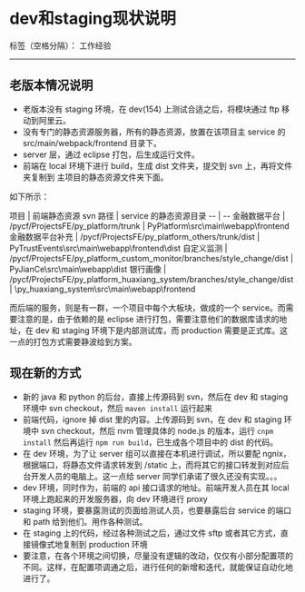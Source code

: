# dev和staging现状说明

标签（空格分隔）： 工作经验

---

## 老版本情况说明

* 老版本没有 staging 环境，在 dev(154) 上测试合适之后，将模块通过 ftp 移动到阿里云。
* 没有专门的静态资源服务器，所有的静态资源，放置在该项目主 service 的 src/main/webpack/frontend 目录下。
* server 层，通过 eclipse 打包，后生成运行文件。
* 前端在 local 环境下进行 build，生成 dist 文件夹，提交到 svn 上，再将文件夹复制到 主项目的静态资源文件夹下面。

如下所示：

项目 | 前端静态资源 svn 路径 | service 的静态资源目录
-- | --
金融数据平台 | /pycf/ProjectsFE/py_platform/trunk | PyPlatform\src\main\webapp\frontend
金融数据平台补充 | /pycf/ProjectsFE/py_platform_others/trunk/dist | PyTrustEvents\src\main\webapp\frontend\dist
自定义监测 | /pycf/ProjectsFE/py_platform_custom_monitor/branches/style_change/dist | PyJianCe\src\main\webapp\dist
银行画像 | /pycf/ProjectsFE/py_platform_huaxiang_system/branches/style_change/dist | \py_huaxiang_system\src\main\webapp\frontend

而后端的服务，则是有一群，一个项目中每个大板块，做成的一个 service。而需要注意的是，由于依赖的是 eclipse 进行打包，需要注意他们的数据库请求的地址，在 dev 和 staging 环境下是内部测试库，而 production 需要是正式库。这一点的打包方式需要静波给到方案。

## 现在新的方式

* 新的 java 和 python 的后台，直接上传源码到 svn，然后在 dev 和 staging 环境中 svn checkout，然后 `maven install` 运行起来
* 前端代码，ignore 掉 dist 里的内容。上传源码到 svn，在 dev 和 staging 环境中 svn checkout，然后 nvm 管理具体的 node.js 的版本，运行 `cnpm install` 然后再运行 `npm run build`，已生成各个项目中的 dist 的代码。
* 在 dev 环境，为了让 server 组可以直接在本机进行调试，所以要配 ngnix，根据端口，将静态文件请求转发到 /static 上，而将其它的接口转发到对应后台开发人员的电脑上。这一点给 server 同学们承诺了很久还没有实现。。。
* dev 环境，同时作为，前端的 api 接口请求的地址。前端开发人员在其 local 环境上跑起来的开发服务器，向 dev 环境进行 proxy
* staging 环境，要暴露测试的页面给测试人员，也要暴露后台 service 的端口和 path 给到他们。用作各种测试。
* 在 staging 上的代码，经过各种测试之后，通过文件 sftp 或者其它方式，直接镜像式地复制到 production 环境
* 要注意，在各个环境之间切换，尽量没有逻辑的改动，仅仅有小部分配置项的不同。这样，在配置项调通之后，进行任何的新增和迭代，就能保证自动化地进行了。
